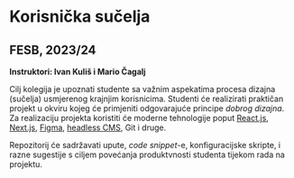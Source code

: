 # Korisnička sučelja <!-- omit in toc -->

## FESB, 2023/24 <!-- omit in toc -->

**Instruktori: Ivan Kuliš i Mario Čagalj**

Cilj kolegija je upoznati studente sa važnim aspekatima procesa dizajna (sučelja) usmjerenog krajnjim korisnicima. Studenti će realizirati praktičan projekt u okviru kojeg će primjeniti odgovarajuće principe *dobrog dizajna*. Za realizaciju projekta koristiti će moderne tehnologije poput [React.js](https://reactjs.org/), [Next.js](https://nextjs.org/), [Figma](https://www.figma.com/), [headless CMS](https://jamstack.org/headless-cms/), Git i druge.

Repozitorij će sadržavati upute, *code snippet*-e, konfiguracijske skripte, i razne sugestije s ciljem povećanja produktvnosti studenta tijekom rada na projektu.